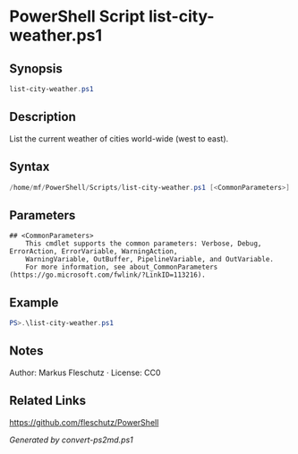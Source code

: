 # PowerShell Script list-city-weather.ps1

## Synopsis
```powershell
list-city-weather.ps1
```

## Description
List the current weather of cities world-wide (west to east).

## Syntax
```powershell
/home/mf/PowerShell/Scripts/list-city-weather.ps1 [<CommonParameters>]
```

## Parameters

```
## <CommonParameters>
    This cmdlet supports the common parameters: Verbose, Debug, ErrorAction, ErrorVariable, WarningAction, 
    WarningVariable, OutBuffer, PipelineVariable, and OutVariable.
    For more information, see about_CommonParameters (https://go.microsoft.com/fwlink/?LinkID=113216).
```

## Example
```powershell
PS>.\list-city-weather.ps1
```


## Notes
Author: Markus Fleschutz · License: CC0

## Related Links
https://github.com/fleschutz/PowerShell

*Generated by convert-ps2md.ps1*
